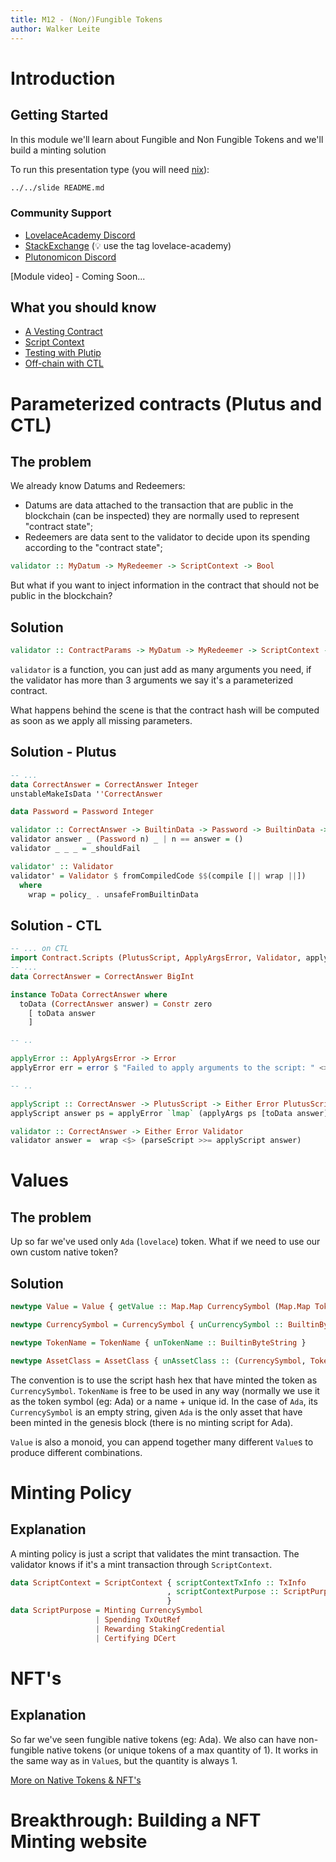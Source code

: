 ```yaml
---
title: M12 - (Non/)Fungible Tokens
author: Walker Leite
---
```

# Introduction

## Getting Started

In this module we'll learn about Fungible and Non Fungible Tokens and we'll build a minting solution

To run this presentation type (you will need [nix](https://nixos.org)):

```sh
../../slide README.md
```

### Community Support

- [LovelaceAcademy Discord](https://discord.gg/fWP9eGdfZ8)
- [StackExchange](https://cardano.stackexchange.com/) (:bulb: use the tag lovelace-academy)
- [Plutonomicon Discord](https://discord.gg/gGFdGaUE)

[Module video] - Coming Soon...

## What you should know

- [A Vesting Contract](modules/M11-a-vesting-contract-ii)
- [Script Context](modules/M10-a-vesting-contract-i)
- [Testing with Plutip](modules/M09-going-live)
- [Off-chain with CTL](modules/M08-bring-it-on)

# Parameterized contracts (Plutus and CTL)

## The problem

We already know Datums and Redeemers:

- Datums are data attached to the transaction that are public in the blockchain (can be inspected) they are normally used to represent "contract state";
- Redeemers are data sent to the validator to decide upon its spending according to the "contract state";

```haskell
validator :: MyDatum -> MyRedeemer -> ScriptContext -> Bool
```

But what if you want to inject information in the contract that should not be public in the blockchain?

## Solution

```haskell
validator :: ContractParams -> MyDatum -> MyRedeemer -> ScriptContext -> Bool
```

`validator` is a function, you can just add as many arguments you need, if the validator has more than 3 arguments we say it's a parameterized contract.

What happens behind the scene is that the contract hash will be computed as soon as we apply all missing parameters.

## Solution - Plutus

```haskell
-- ...
data CorrectAnswer = CorrectAnswer Integer
unstableMakeIsData ''CorrectAnswer

data Password = Password Integer

validator :: CorrectAnswer -> BuiltinData -> Password -> BuiltinData -> ()
validator answer _ (Password n) _ | n == answer = ()
validator _ _ _ = _shouldFail

validator' :: Validator
validator' = Validator $ fromCompiledCode $$(compile [|| wrap ||])
  where
    wrap = policy_ . unsafeFromBuiltinData
```

## Solution - CTL

```purescript
-- ... on CTL
import Contract.Scripts (PlutusScript, ApplyArgsError, Validator, applyArgs)
-- ...
data CorrectAnswer = CorrectAnswer BigInt

instance ToData CorrectAnswer where
  toData (CorrectAnswer answer) = Constr zero
    [ toData answer
    ]

-- ..

applyError :: ApplyArgsError -> Error
applyError err = error $ "Failed to apply arguments to the script: " <> show err

-- ..

applyScript :: CorrectAnswer -> PlutusScript -> Either Error PlutusScript
applyScript answer ps = applyError `lmap` (applyArgs ps [toData answer])

validator :: CorrectAnswer -> Either Error Validator
validator answer =  wrap <$> (parseScript >>= applyScript answer)
```

# Values

## The problem

Up so far we've used only `Ada` (`lovelace`) token. What if we need to use our own custom native token?

## Solution

```haskell
newtype Value = Value { getValue :: Map.Map CurrencySymbol (Map.Map TokenName Integer) }

newtype CurrencySymbol = CurrencySymbol { unCurrencySymbol :: BuiltinByteString }

newtype TokenName = TokenName { unTokenName :: BuiltinByteString }

newtype AssetClass = AssetClass { unAssetClass :: (CurrencySymbol, TokenName) }
```

The convention is to use the script hash hex that have minted the token as `CurrencySymbol`. `TokenName` is free to be used in any way (normally we use it as the token symbol (eg: Ada) or a name + unique id. In the case of `Ada`, its `CurrencySymbol` is an empty string, given `Ada` is the only asset that have been minted in the genesis block (there is no minting script for Ada).

`Value` is also a monoid, you can append together many different `Value`s to produce different combinations.

# Minting Policy

## Explanation

A minting policy is just a script that validates the mint transaction. The validator knows if it's a mint transaction through `ScriptContext`.

```haskell
data ScriptContext = ScriptContext { scriptContextTxInfo :: TxInfo
                                   , scriptContextPurpose :: ScriptPurpose
                                   }
data ScriptPurpose = Minting CurrencySymbol
                   | Spending TxOutRef
                   | Rewarding StakingCredential
                   | Certifying DCert
```

# NFT's

## Explanation

So far we've seen fungible native tokens (eg: Ada). We also can have non-fungible native tokens (or unique tokens of a max quantity of 1). It works in the same way as in `Value`s, but the quantity is always 1.

[More on Native Tokens & NFT's](https://plutus-pioneer-program.readthedocs.io/en/latest/pioneer/week5.html)

# Breakthrough: Building a NFT Minting website
